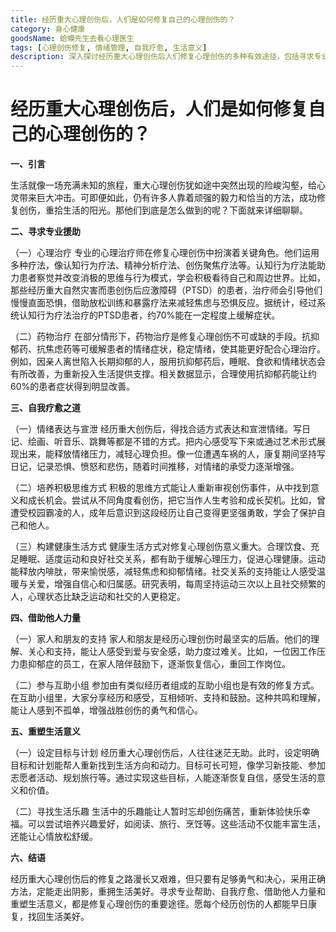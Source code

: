 ```yaml
---
title: 经历重大心理创伤后，人们是如何修复自己的心理创伤的？
category: 身心健康
goodsName: 蛤蟆先生去看心理医生
tags: [心理创伤修复, 情绪管理, 自我疗愈, 生活意义]
description: 深入探讨经历重大心理创伤后人们修复心理创伤的多种有效途径，包括寻求专业援助、自我疗愈、借助他人力量以及重塑生活意义等方面，为受创伤者提供实用的指导和建议。
---
```


# 经历重大心理创伤后，人们是如何修复自己的心理创伤的？

**一、引言**

生活就像一场充满未知的旅程，重大心理创伤犹如途中突然出现的险峻沟壑，给心灵带来巨大冲击。可即便如此，仍有许多人靠着顽强的毅力和恰当的方法，成功修复创伤，重拾生活的阳光。那他们到底是怎么做到的呢？下面就来详细聊聊。

**二、寻求专业援助**

（一）心理治疗
专业的心理治疗师在修复心理创伤中扮演着关键角色。他们运用多种疗法，像认知行为疗法、精神分析疗法、创伤聚焦疗法等。认知行为疗法能助力患者察觉并改变消极的思维与行为模式，学会积极看待自己和周边世界。比如，那些经历重大自然灾害而患创伤后应激障碍（PTSD）的患者，治疗师会引导他们慢慢直面恐惧，借助放松训练和暴露疗法来减轻焦虑与恐惧反应。据统计，经过系统认知行为疗法治疗的PTSD患者，约70%能在一定程度上缓解症状。

（二）药物治疗
在部分情形下，药物治疗是修复心理创伤不可或缺的手段。抗抑郁药、抗焦虑药等可缓解患者的情绪症状，稳定情绪，使其能更好配合心理治疗。例如，因亲人离世陷入长期抑郁的人，服用抗抑郁药后，睡眠、食欲和情绪状态会有所改善，为重新投入生活提供支撑。相关数据显示，合理使用抗抑郁药能让约60%的患者症状得到明显改善。

**三、自我疗愈之道**

（一）情绪表达与宣泄
经历重大创伤后，得找合适方式表达和宣泄情绪。写日记、绘画、听音乐、跳舞等都是不错的方式。把内心感受写下来或通过艺术形式展现出来，能释放情绪压力，减轻心理负担。像一位遭遇车祸的人，康复期间坚持写日记，记录恐惧、愤怒和悲伤，随着时间推移，对情绪的承受力逐渐增强。

（二）培养积极思维方式
积极的思维方式能让人重新审视创伤事件，从中找到意义和成长机会。尝试从不同角度看创伤，把它当作人生考验和成长契机。比如，曾遭受校园霸凌的人，成年后意识到这段经历让自己变得更坚强勇敢，学会了保护自己和他人。

（三）构建健康生活方式
健康生活方式对修复心理创伤意义重大。合理饮食、充足睡眠、适度运动和良好社交关系，都有助于缓解心理压力，促进心理健康。运动能释放内啡肽，带来愉悦感，减轻焦虑和抑郁情绪。社交关系的支持能让人感受温暖与关爱，增强自信心和归属感。研究表明，每周坚持运动三次以上且社交频繁的人，心理状态比缺乏运动和社交的人更稳定。

**四、借助他人力量**

（一）家人和朋友的支持
家人和朋友是经历心理创伤时最坚实的后盾。他们的理解、关心和支持，能让人感受到爱与安全感，助力度过难关。比如，一位因工作压力患抑郁症的员工，在家人陪伴鼓励下，逐渐恢复信心，重回工作岗位。

（二）参与互助小组
参加由有类似经历者组成的互助小组也是有效的修复方式。在互助小组里，大家分享经历和感受，互相倾听、支持和鼓励。这种共鸣和理解，能让人感到不孤单，增强战胜创伤的勇气和信心。

**五、重塑生活意义**

（一）设定目标与计划
经历重大心理创伤后，人往往迷茫无助。此时，设定明确目标和计划能帮人重新找到生活方向和动力。目标可长可短，像学习新技能、参加志愿者活动、规划旅行等。通过实现这些目标，人能逐渐恢复自信，感受生活的意义和价值。

（二）寻找生活乐趣
生活中的乐趣能让人暂时忘却创伤痛苦，重新体验快乐幸福。可以尝试培养兴趣爱好，如阅读、旅行、烹饪等。这些活动不仅能丰富生活，还能让心情放松舒缓。

**六、结语**

经历重大心理创伤后的修复之路漫长又艰难，但只要有足够勇气和决心，采用正确方法，定能走出阴影，重拥生活美好。寻求专业帮助、自我疗愈、借助他人力量和重塑生活意义，都是修复心理创伤的重要途径。愿每个经历创伤的人都能早日康复，找回生活美好。